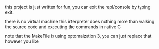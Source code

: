 this project is just written for fun, you can exit the repl/console by typing exit.

there is no virtual machine this interpreter does nothing more than walking the source code and executing the commands in native C 

note that the MakeFile is using optomaization 3, you can just replace that however you like
